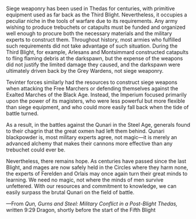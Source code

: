 Siege weaponry has been used in Thedas for centuries, with primitive equipment used as far back as the Third Blight. Nevertheless, it occupies a peculiar niche in the tools of warfare due to its requirements. Any army wishing to produce trebuchets or catapults must be funded and organized well enough to procure both the necessary materials and the military experts to construct them. Throughout history, most armies who fulfilled such requirements did not take advantage of such situation. During the Third Blight, for example, Arlesans and Montsimmard constructed catapults to fling flaming debris at the darkspawn, but the expense of the weapons did not justify the limited damage they caused, and the darkspawn were ultimately driven back by the Grey Wardens, not siege weaponry.

Tevinter forces similarly had the resources to construct siege weapons when attacking the Free Marchers or defending themselves against the Exalted Marches of the Black Age. Instead, the Imperium focused primarily upon the power of its magisters, who were less powerful but more flexible than siege equipment, and who could more easily fall back when the tide of battle turned.

As a result, in the battles against the Qunari in the Steel Age, generals found to their chagrin that the great oxmen had left them behind. Qunari blackpowder is, most military experts agree, not magic—it is merely an advanced alchemy that makes their cannons more effective than any trebuchet could ever be.

Nevertheless, there remains hope. As centuries have passed since the last Blight, and mages are now safely held in the Circles where they harm none, the experts of Ferelden and Orlais may once again turn their great minds to learning. We need no magic, not where the minds of men survive unfettered. With our resources and commitment to knowledge, we can easily surpass the brutal Qunari on the field of battle.

—From <i> Qun, Gurns and Steel: Military Conflict in a Post-Blight Thedas, </i> written 9:29 Dragon, shortly before the start of the Fifth Blight
